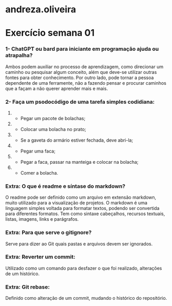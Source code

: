 # andreza.oliveira
# Exercício semana 01

### 1- ChatGPT ou bard para iniciante em programação ajuda ou atrapalha?
Ambos podem auxiliar no processo de aprendizagem, como direcionar um caminho ou pesquisar algum conceito, além que deve-se utilizar outras fontes para obter conhecimento. Por outro lado, pode tornar a pessoa dependente de uma ferramente, não a fazendo pensar e procurar caminhos que a façam a não querer aprender mais e mais.

### 2- Faça um psodocódigo  de uma tarefa simples codidiana:

1. * Pegar um pacote de bolachas;
2. * Colocar uma bolacha no prato;
3. * Se a gaveta do armário estiver fechada, deve abri-la;
4. * Pegar uma faca;
5. * Pegar a faca, passar na manteiga e colocar na bolacha; 
6. * Comer a bolacha.

### Extra: O que é readme e síntase do markdown?
O readme pode ser definido como um arquivo em extensão markdown, muito utilizado para a visualização de projetos.
O markdown é uma linguagem simples voltada para formatar textos, podendo ser convertida para diferentes formatos. Tem como sintaxe cabeçalhos, recursos textuais, listas, imagens, links e parágrafos.

### Extra: Para que serve o gitignore?
Serve para dizer ao Git quais pastas e arquivos devem ser ignorados.

### Extra: Reverter um commit:
Utilizado como um comando para desfazer o que foi realizado, alterações de um histórico.

### Extra: Git rebase:
Definido como alteração de um commit, mudando o histórico do repositório.

